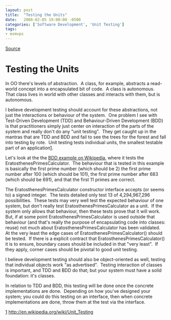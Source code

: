 ```yaml
---
layout: post
title:  "Testing the Units"
date:   2008-02-05 19:00:00 -0500
categories: ['Software Development', 'Unit Testing']
tags:
- msmvps
---
```

[Source](http://blogs.msmvps.com/peterritchie/2008/02/06/unit-testing-the-units/ "Permalink to Testing the Units")

# Testing the Units

In OO there's levels of abstraction.  A class, for example, abstracts a read-world concept into a encapsulated bit of code.  A class is autonomous.  That class lives in world with other classes and interacts with them, but is autonomous.

I believe development testing should account for these abstractions, not just the interactions or behaviour of the system.  One problem I see with Test-Driven Development (TDD) and Behaviour-Driven Development (BDD) is that practitioners simply just center on interaction of the parts of the system and really don't do any "unit testing".  They get caught up in the mantras that are TDD and BDD and fail to see the trees for the forest and fall into testing by rote.  Unit testing tests individual units, the smallest testable part of an application[1].

Let's look at the the [BDD example on Wikipedia][1], where it tests the EratosthenesPrimesCalculator.  The behaviour that is tested in this example is basically the first prime number (which should be 2) the first prime number after 100 (which should be 101), the first prime number after 683 (which should be 691), and that the first 11 primes are correct.

The EratosthenesPrimesCalculator constructor interface accepts (or seems to) a signed integer.  The tests detailed only test 13 of 4,294,967,296 possibilities.  These tests may very well test the expected behaviour of one system, but don't really test EratosthenesPrimesCalculator as a unit.  If the system only allows that behaviour, then these tests prove that it will work.  But, if at some point EratosthenesPrimesCalculator is used outside that behaviour (and that's really the purpose of encapsulating code into classes: reuse) not much about EratosthenesPrimesCalculator has been validated.  At the very least the edge cases of EratosthenesPrimesCalculator() should be tested.  If there is a explicit contract that EratosthenesPrimesCalculator() it is to ensure, boundary cases should be included in that "very least".  If they apply, corner cases should be pivotal to good unit testing.

I believe development testing should also be object-oriented as well, testing that individual objects work "as advertised".  Testing interaction of classes is important, and TDD and BDD do that; but your system must have a solid foundation: it's classes.

In relation to TDD and BDD, this testing will be done once the concrete implementations are done.  Depending on how you've designed your system; you could do this testing on an interface, then when concrete implementations are done, throw them at the test via the interface.

[1] <http://en.wikipedia.org/wiki/Unit_Testing>

[1]: http://en.wikipedia.org/wiki/Behavior_Driven_Development

